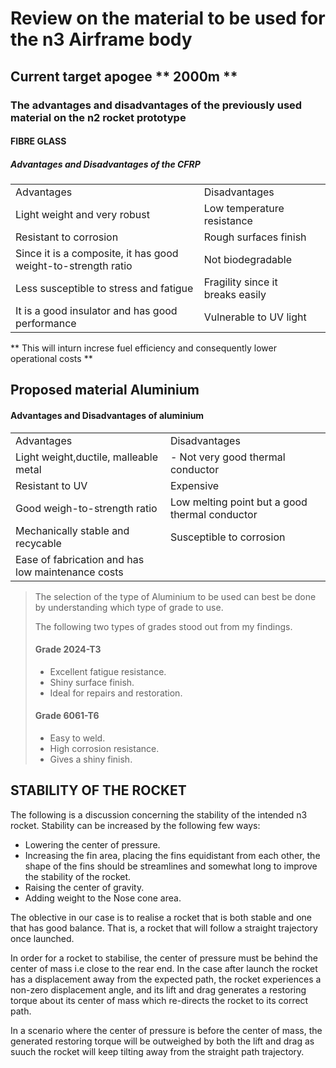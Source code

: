 # Review on the material to be used for the n3 Airframe body 

## Current target apogee ** 2000m **

### The advantages and disadvantages of the previously used material on the n2 rocket prototype

#### FIBRE GLASS
##### Advantages and Disadvantages of the CFRP

<table>
  <tr>
    <td>Advantages</td>
    <td>Disadvantages</td>
  </tr>
  <tr>
    <td> Light weight and very robust </td>
    <td> Low temperature resistance</td>
  </tr>
    <tr>
    <td>Resistant to corrosion</td>
    <td>Rough surfaces finish</td>
  </tr>
  </tr>
    <tr>
    <td>Since it is a composite, it has good weight-to-strength ratio</td>
    <td>Not biodegradable</td>
  </tr>
  </tr>
    <tr>
    <td>Less susceptible to stress and fatigue</td>
    <td>Fragility since it breaks easily</td>
  </tr>
  </tr>
    <tr>
    <td>It is a good insulator and has good performance</td>
    <td>Vulnerable to UV light<td>
  </tr>
</table>

** This will inturn increse fuel efficiency and consequently lower operational costs **

## Proposed material **Aluminium**
#### Advantages and Disadvantages of aluminium

<table>
  <tr>
    <td>Advantages</td>
    <td>Disadvantages</td>
  </tr>
  <tr>
    <td> Light weight,ductile, malleable metal </td>
    <td>- Not very good thermal conductor</td>
  </tr>
    <tr>
    <td>Resistant to UV</td>
    <td>Expensive</td>
  </tr>
  </tr>
    <tr>
    <td>Good weigh-to-strength ratio</td>
    <td>Low melting point but a good thermal conductor</td>
  </tr>
  </tr>
    <tr>
    <td>Mechanically stable and recycable</td>
    <td>Susceptible to corrosion</td>
  </tr>
  </tr>
    <tr>
    <td>Ease of fabrication and has low maintenance costs</td>
    <td><td>
  </tr>
</table>

> The selection of the type of Aluminium to be used can best be done by understanding which type of grade to use. 
>
> The following two types of grades stood out from my findings.
>
> #### Grade 2024-T3 
>
> - Excellent fatigue resistance.
> - Shiny surface finish.
> - Ideal for repairs and restoration.
>
> #### Grade 6061-T6
> - Easy to weld.
> - High corrosion resistance.
> - Gives a shiny finish.

## STABILITY OF THE ROCKET

The following is a discussion concerning the stability of the intended n3 rocket. Stability can be increased by the following few ways:
* Lowering the center of pressure.
* Increasing the fin area, placing the fins equidistant from each other, the shape of the fins should be streamlines and somewhat long to improve the stability of the rocket.
* Raising the center of gravity.
* Adding weight to the Nose cone area.

The oblective in our case is to realise a rocket that is both stable and one that has good balance. That is, a rocket that will follow a straight trajectory once launched. 

In order for a rocket to stabilise, the center of pressure must be behind the center of mass i.e close to the rear end. In the case after launch the rocket has a displacement away from the expected path, the rocket experiences a non-zero displacement angle, and its lift and drag generates a restoring torque about its center of mass which re-directs the rocket to its correct path.

In a scenario where the center of pressure is before the center of mass, the generated restoring torque will be outweighed by both the lift and drag as suuch the rocket will keep tilting away from the straight path trajectory.


